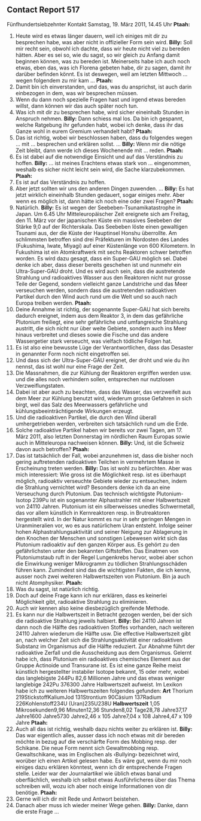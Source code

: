 ## Contact Report 517
Fünfhundertsiebzehnter Kontakt
Samstag, 19. März 2011, 14.45 Uhr
**Ptaah:**
1. Heute wird es etwas länger dauern, weil ich einiges mit dir zu besprechen habe, was aber nicht in offizieller Form sein wird.
**Billy:**
Soll mir recht sein, obwohl ich dachte, dass wir heute nicht viel zu bereden hätten. Aber es sei so, wie du sagst, so wir gleich zu Anfang damit beginnen können, was zu bereden ist. Meinerseits habe ich auch noch etwas, eben das, was ich Florena gebeten habe, dir zu sagen, damit ihr darüber befinden könnt. Es ist deswegen, weil am letzten Mittwoch … wegen folgendem zu mir kam …
**Ptaah:**
2. Damit bin ich einverstanden, und das, was du ansprichst, ist auch darin einbezogen in dem, was wir besprechen müssen.
3. Wenn du dann noch spezielle Fragen hast und irgend etwas bereden willst, dann können wir das auch später noch tun.
4. Was ich mit dir zu besprechen habe, wird sicher eineinhalb Stunden in Anspruch nehmen.
**Billy:**
Dann schiess mal los. Da bin ich gespannt, welche Ratgebung ihr gefunden habt, wobei ich denke, dass ihr das Ganze wohl in eurem Gremium verhandelt habt?
**Ptaah:**
5. Das ist richtig, wobei wir beschlossen haben, dass du folgendes wegen … mit … besprechen und erklären sollst. …
**Billy:**
Wenn mir die nötige Zeit bleibt, dann werde ich dieses Wochenende mit … reden.
**Ptaah:**
6. Es ist dabei auf die notwendige Einsicht und auf das Verständnis zu hoffen.
**Billy:**
… ist meines Erachtens etwas stark von … eingenommen, weshalb es sicher nicht leicht sein wird, die Sache klarzubekommen.
**Ptaah:**
7. Es ist auf das Verständnis zu hoffen.
8. Aber jetzt sollten wir uns den anderen Dingen zuwenden. …
**Billy:**
Es hat jetzt wirklich eineinhalb Stunden gedauert, sogar einiges mehr. Aber wenn es möglich ist, dann hätte ich noch eine oder zwei Fragen?
**Ptaah:**
9. Natürlich.
**Billy:**
Es ist wegen der Seebeben-Tsunamikatastrophe in Japan. Um 6.45 Uhr Mitteleuropäischer Zeit ereignete sich am Freitag, den 11. März vor der japanischen Küste ein massives Seebeben der Stärke 9,0 auf der Richterskala. Das Seebeben löste einen gewaltigen Tsunami aus, der die Küste der Hauptinsel Honshu überrollte. Am schlimmsten betroffen sind drei Präfekturen im Nordosten des Landes (Fukushima, Iwate, Miyagi) auf einer Küstenlänge von 600 Kilometern. In Fukushima ist ein Atomkraftwerk mit sechs Reaktoren schwer betroffen worden. Es wird dazu gesagt, dass ein Super-GAU möglich sei. Dabei denke ich aber, dass dieser bereits geschehen ist und nunmehr ein Ultra-Super-GAU droht. Und es wird auch sein, dass die austretende Strahlung und radioaktives Wasser aus den Reaktoren nicht nur grosse Teile der Gegend, sondern vielleicht ganze Landstriche und das Meer verseuchen werden, sondern dass die austretenden radioaktiven Partikel durch den Wind auch rund um die Welt und so auch nach Europa treiben werden.
**Ptaah:**
10. Deine Annahme ist richtig, der sogenannte Super-GAU hat sich bereits dadurch ereignet, indem aus dem Reaktor 3, in dem das gefährliche Plutonium freiliegt, eine sehr gefährliche und umfangreiche Strahlung austritt, die sich nicht nur über weite Gebiete, sondern auch ins Meer hinaus verbreitet und dieses sowie die Fische und das andere Wassergetier stark verseucht, was vielfach tödliche Folgen hat.
11. Es ist also eine bewusste Lüge der Verantwortlichen, dass das Desaster in genannter Form noch nicht eingetroffen sei.
12. Und dass sich der Ultra-Super-GAU ereignet, der droht und wie du ihn nennst, das ist wohl nur eine Frage der Zeit.
13. Die Massnahmen, die zur Kühlung der Reaktoren ergriffen werden usw. und die alles noch verhindern sollen, entsprechen nur nutzlosen Verzweiflungstaten.
14. Dabei ist aber auch zu beachten, dass das Wasser, das verzweifelt aus dem Meer zur Kühlung benutzt wird, wiederum grosse Gefahren in sich birgt, weil das Salz des Meerwassers gefährliche und kühlungsbeeinträchtigende Wirkungen erzeugt.
15. Und die radioaktiven Partikel, die durch den Wind überall umhergetrieben werden, verbreiten sich tatsächlich rund um die Erde.
16. Solche radioaktive Partikel haben wir bereits vor zwei Tagen, am 17. März 2011, also letzten Donnerstag im nördlichen Raum Europas sowie auch in Mitteleuropa nachweisen können.
**Billy:**
Und, ist die Schweiz davon auch betroffen?
**Ptaah:**
17. Das ist tatsächlich der Fall, wobei anzunehmen ist, dass die bisher noch gering auftretenden radioaktiven Teilchen in vermehrtem Masse in Erscheinung treten werden.
**Billy:**
Das ist wohl zu befürchten. Aber was mich interessiert: Wie gross ist die Möglichkeit resp. ist es überhaupt möglich, radioaktiv verseuchte Gebiete wieder zu entseuchen, indem die Strahlung vernichtet wird? Besonders denke ich da an eine Verseuchung durch Plutonium. Das technisch wichtigste Plutonium-Isotop 239Pu ist ein sogenannter Alphastrahler mit einer Halbwertszeit von 24110 Jahren. Plutonium ist ein silberweisses unedles Schwermetall, das vor allem künstlich in Kernreaktoren resp. in Brutreaktoren hergestellt wird. In der Natur kommt es nur in sehr geringen Mengen in Uranmineralien vor, wo es aus natürlichem Uran entsteht. Infolge seiner hohen Alphastrahlungsaktivität und seiner Neigung zur Ablagerung in den Knochen der Menschen und sonstigen Lebewesen wirkt sich das Plutonium radioaktiv auf den ganzen Körper aus. Es gehört zu den gefährlichsten unter den bekannten Giftstoffen. Das Einatmen von Plutoniumstaub ruft in der Regel Lungenkrebs hervor, wobei aber schon die Einwirkung weniger Mikrogramm zu tödlichen Strahlungsschäden führen kann. Zumindest sind das die wichtigsten Fakten, die ich kenne, ausser noch zwei weiteren Halbwertszeiten von Plutonium. Bin ja auch nicht Atomphysiker.
**Ptaah:**
18. Was du sagst, ist natürlich richtig.
19. Doch auf deine Frage kann ich nur erklären, dass es keinerlei Möglichkeit gibt, radioaktive Strahlung zu eliminieren.
20. Auch wir kennen also keine diesbezüglich greifende Methode.
21. Es kann nur die Halbwertszeit in Betracht gezogen werden, bei der sich die radioaktive Strahlung jeweils halbiert.
**Billy:**
Bei 24110 Jahren ist dann noch die Hälfte des radioaktiven Stoffes vorhanden, nach weiteren 24110 Jahren wiederum die Hälfte usw. Die effective Halbwertszeit gibt an, nach welcher Zeit sich die Strahlungsaktivität einer radioaktiven Substanz im Organismus auf die Hälfte reduziert. Zur Abnahme führt der radioaktive Zerfall und die Ausscheidung aus dem Organismus. Gelernt habe ich, dass Plutonium ein radioaktives chemisches Element aus der Gruppe Actinoide und Transurane ist. Es ist eine ganze Reihe meist künstlich hergestellter instabiler Isotope bekannt, 15 oder mehr, wobei das langlebigste 244Pu 82,6 Millionen Jahre und das etwas weniger langlebige 242Pu 376300 Jahre Halbwertszeit aufweist. Im Lexikon habe ich zu weiteren Halbwertszeiten folgendes gefunden:
**Art** Thorium 219StickstoffKaliumJod 131Strontium 90Cäsium 137Radium 226Kohlenstoff234U (Uran)235U238U **Halbwertszeit** 1,05 Mikrosekunden9,96 Minuten12,36 Stunden8,02 Tage28,78 Jahre37,17 Jahre1600 Jahre5730 Jahre2,46 x 105 Jahre7,04 x 108 Jahre4,47 x 109 Jahre
**Ptaah:**
22. Auch all das ist richtig, weshalb dazu nichts weiter zu erklären ist.
**Billy:**
Das war eigentlich alles, ausser dass ich noch etwas mit dir bereden möchte in bezug auf die verschärfte Form des Mobbing resp. der Schikane. Die neue Form nennt sich Gewaltmobbing resp. Gewaltschikane, was im Englischen als ‹Bullying› bezeichnet wird, worüber ich einen Artikel gelesen habe. Es wäre gut, wenn du mir noch einiges dazu erklären könntest, wenn ich dir entsprechende Fragen stelle. Leider war der Journalartikel wie üblich etwas banal und oberflächlich, weshalb ich selbst etwas Ausführlicheres über das Thema schreiben will, wozu ich aber noch einige Informationen von dir benötige.
**Ptaah:**
23. Gerne will ich dir mit Rede und Antwort beistehen.
24. Danach aber muss ich wieder meiner Wege gehen.
**Billy:**
Danke, dann die erste Frage …